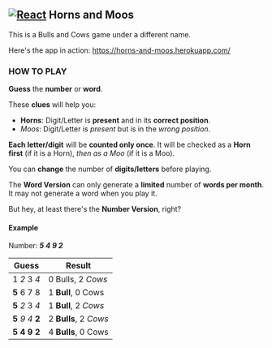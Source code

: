 ## **[![React](https://user-images.githubusercontent.com/29721601/31213521-a275572e-a9d9-11e7-929d-1d854b01d279.png "React")](https://facebook.github.io/react/) Horns and Moos**

This is a Bulls and Cows game under a different name.

Here's the app in action: https://horns-and-moos.herokuapp.com/

### HOW TO PLAY
**Guess** the **number** or **word**.

These **clues** will help you:

- **Horns**: Digit/Letter is **present** and in its **correct position**.
- *Moos*: Digit/Letter is *present* but is in the *wrong position*.

**Each letter/digit** will be **counted only once**. It will be checked as a **Horn first** (if it is a Horn), *then as a Moo* (if it is a Moo).

You can **change** the number of **digits/letters** before playing.

The **Word Version** can only generate a **limited** number of **words per month**. It may not generate a word when you play it.

But hey, at least there's the **Number Version**, right?

#### Example
Number: ***5 4 9 2***

Guess | Result
----- | ------
 1 *2* 3 *4* | 0 Bulls, 2 *Cows*
 **5** 6 7 8 | 1 **Bull**, 0 Cows
 **5** *2* 3 *4* | 1 **Bull**, 2 *Cows*
 **5** *9* *4* **2** | 2 **Bulls**, 2 *Cows*
 **5** **4** **9** **2** | 4 **Bulls**, 0 Cows

